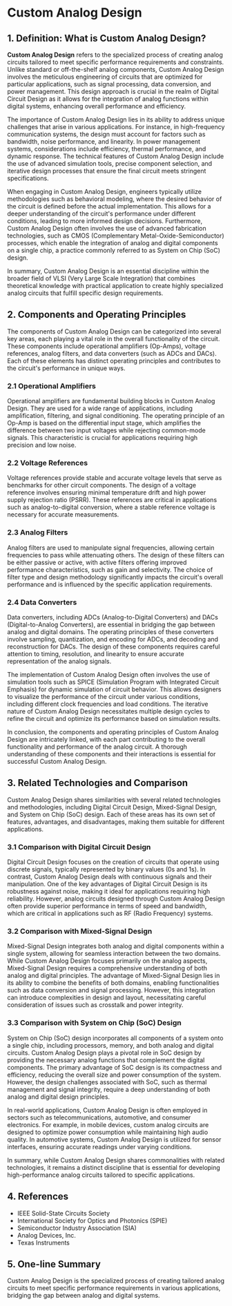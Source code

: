 # Custom Analog Design

## 1. Definition: What is **Custom Analog Design**?
**Custom Analog Design** refers to the specialized process of creating analog circuits tailored to meet specific performance requirements and constraints. Unlike standard or off-the-shelf analog components, Custom Analog Design involves the meticulous engineering of circuits that are optimized for particular applications, such as signal processing, data conversion, and power management. This design approach is crucial in the realm of Digital Circuit Design as it allows for the integration of analog functions within digital systems, enhancing overall performance and efficiency.

The importance of Custom Analog Design lies in its ability to address unique challenges that arise in various applications. For instance, in high-frequency communication systems, the design must account for factors such as bandwidth, noise performance, and linearity. In power management systems, considerations include efficiency, thermal performance, and dynamic response. The technical features of Custom Analog Design include the use of advanced simulation tools, precise component selection, and iterative design processes that ensure the final circuit meets stringent specifications.

When engaging in Custom Analog Design, engineers typically utilize methodologies such as behavioral modeling, where the desired behavior of the circuit is defined before the actual implementation. This allows for a deeper understanding of the circuit's performance under different conditions, leading to more informed design decisions. Furthermore, Custom Analog Design often involves the use of advanced fabrication technologies, such as CMOS (Complementary Metal-Oxide-Semiconductor) processes, which enable the integration of analog and digital components on a single chip, a practice commonly referred to as System on Chip (SoC) design.

In summary, Custom Analog Design is an essential discipline within the broader field of VLSI (Very Large Scale Integration) that combines theoretical knowledge with practical application to create highly specialized analog circuits that fulfill specific design requirements.

## 2. Components and Operating Principles
The components of Custom Analog Design can be categorized into several key areas, each playing a vital role in the overall functionality of the circuit. These components include operational amplifiers (Op-Amps), voltage references, analog filters, and data converters (such as ADCs and DACs). Each of these elements has distinct operating principles and contributes to the circuit's performance in unique ways.

### 2.1 Operational Amplifiers
Operational amplifiers are fundamental building blocks in Custom Analog Design. They are used for a wide range of applications, including amplification, filtering, and signal conditioning. The operating principle of an Op-Amp is based on the differential input stage, which amplifies the difference between two input voltages while rejecting common-mode signals. This characteristic is crucial for applications requiring high precision and low noise.

### 2.2 Voltage References
Voltage references provide stable and accurate voltage levels that serve as benchmarks for other circuit components. The design of a voltage reference involves ensuring minimal temperature drift and high power supply rejection ratio (PSRR). These references are critical in applications such as analog-to-digital conversion, where a stable reference voltage is necessary for accurate measurements.

### 2.3 Analog Filters
Analog filters are used to manipulate signal frequencies, allowing certain frequencies to pass while attenuating others. The design of these filters can be either passive or active, with active filters offering improved performance characteristics, such as gain and selectivity. The choice of filter type and design methodology significantly impacts the circuit's overall performance and is influenced by the specific application requirements.

### 2.4 Data Converters
Data converters, including ADCs (Analog-to-Digital Converters) and DACs (Digital-to-Analog Converters), are essential in bridging the gap between analog and digital domains. The operating principles of these converters involve sampling, quantization, and encoding for ADCs, and decoding and reconstruction for DACs. The design of these components requires careful attention to timing, resolution, and linearity to ensure accurate representation of the analog signals.

The implementation of Custom Analog Design often involves the use of simulation tools such as SPICE (Simulation Program with Integrated Circuit Emphasis) for dynamic simulation of circuit behavior. This allows designers to visualize the performance of the circuit under various conditions, including different clock frequencies and load conditions. The iterative nature of Custom Analog Design necessitates multiple design cycles to refine the circuit and optimize its performance based on simulation results.

In conclusion, the components and operating principles of Custom Analog Design are intricately linked, with each part contributing to the overall functionality and performance of the analog circuit. A thorough understanding of these components and their interactions is essential for successful Custom Analog Design.

## 3. Related Technologies and Comparison
Custom Analog Design shares similarities with several related technologies and methodologies, including Digital Circuit Design, Mixed-Signal Design, and System on Chip (SoC) design. Each of these areas has its own set of features, advantages, and disadvantages, making them suitable for different applications.

### 3.1 Comparison with Digital Circuit Design
Digital Circuit Design focuses on the creation of circuits that operate using discrete signals, typically represented by binary values (0s and 1s). In contrast, Custom Analog Design deals with continuous signals and their manipulation. One of the key advantages of Digital Circuit Design is its robustness against noise, making it ideal for applications requiring high reliability. However, analog circuits designed through Custom Analog Design often provide superior performance in terms of speed and bandwidth, which are critical in applications such as RF (Radio Frequency) systems.

### 3.2 Comparison with Mixed-Signal Design
Mixed-Signal Design integrates both analog and digital components within a single system, allowing for seamless interaction between the two domains. While Custom Analog Design focuses primarily on the analog aspects, Mixed-Signal Design requires a comprehensive understanding of both analog and digital principles. The advantage of Mixed-Signal Design lies in its ability to combine the benefits of both domains, enabling functionalities such as data conversion and signal processing. However, this integration can introduce complexities in design and layout, necessitating careful consideration of issues such as crosstalk and power integrity.

### 3.3 Comparison with System on Chip (SoC) Design
System on Chip (SoC) design incorporates all components of a system onto a single chip, including processors, memory, and both analog and digital circuits. Custom Analog Design plays a pivotal role in SoC design by providing the necessary analog functions that complement the digital components. The primary advantage of SoC design is its compactness and efficiency, reducing the overall size and power consumption of the system. However, the design challenges associated with SoC, such as thermal management and signal integrity, require a deep understanding of both analog and digital design principles.

In real-world applications, Custom Analog Design is often employed in sectors such as telecommunications, automotive, and consumer electronics. For example, in mobile devices, custom analog circuits are designed to optimize power consumption while maintaining high audio quality. In automotive systems, Custom Analog Design is utilized for sensor interfaces, ensuring accurate readings under varying conditions.

In summary, while Custom Analog Design shares commonalities with related technologies, it remains a distinct discipline that is essential for developing high-performance analog circuits tailored to specific applications.

## 4. References
- IEEE Solid-State Circuits Society
- International Society for Optics and Photonics (SPIE)
- Semiconductor Industry Association (SIA)
- Analog Devices, Inc.
- Texas Instruments

## 5. One-line Summary
Custom Analog Design is the specialized process of creating tailored analog circuits to meet specific performance requirements in various applications, bridging the gap between analog and digital systems.